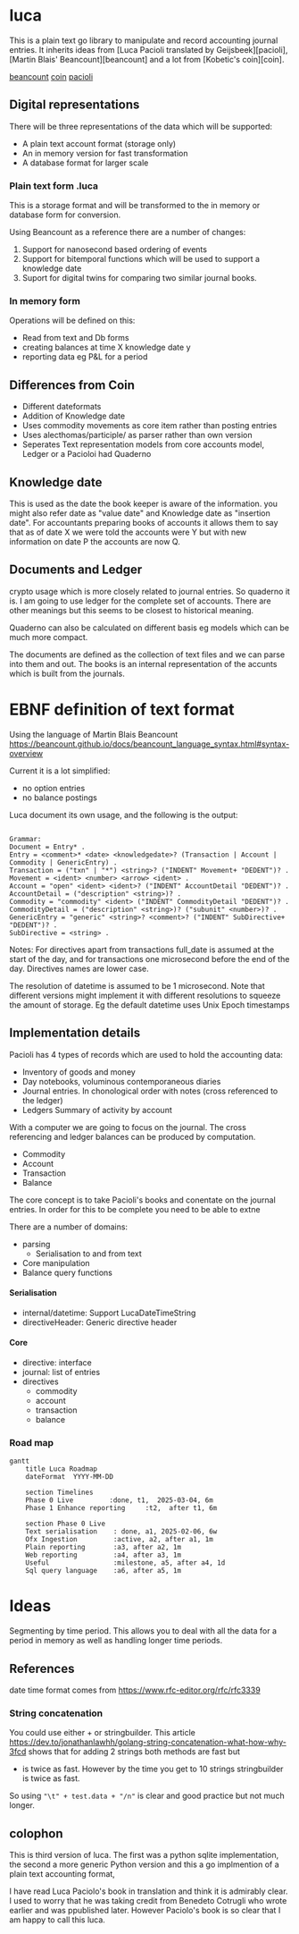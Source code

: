 # luca

This is a plain text go library to manipulate and record accounting journal entries. It
inherits ideas from [Luca Pacioli translated by Geijsbeek][pacioli], [Martin Blais' Beancount][beancount] and a lot from [Kobetic's coin][coin].

[beancount](https://beancount.github.io/docs/beancount_language_syntax.html#accounts)
[coin](https://github.com/drummonds/luca/internal)
[pacioli](https://archive.org/details/ancientdoubleent00geijuoft)

## Digital representations

There will be three representations of the data which will be supported:

- A plain text account format (storage only)
- An in memory version for fast transformation
- A database format for larger scale

### Plain text form .luca

This is a storage format and will be transformed to the in memory or database
form for conversion.

Using Beancount as a reference there are a number of changes:

1. Support for nanosecond based ordering of events
2. Support for bitemporal functions which will be used to support a knowledge date
3. Suport for digital twins for comparing two similar journal books.

### In memory form

Operations will be defined on this:

- Read from text and Db forms
- creating balances at time X knowledge date y
- reporting data eg P&L for a period

## Differences from Coin

- Different dateformats
- Addition of Knowledge date
- Uses commodity movements as core item rather than posting entries
- Uses alecthomas/participle/ as parser rather than own version
- Seperates Text representation models from core accounts model, Ledger or a Pacioloi had Quaderno

## Knowledge date

This is used as the date the book keeper is aware of the information. you might also refer date as
"value date" and Knowledge date as "insertion date". For accountants preparing books of accounts it
allows them to say that as of date X we were told the accounts were Y but with new information on date P
the accounts are now Q.

## Documents and Ledger

crypto usage which is more closely related to journal entries. So quaderno it is.
I am going to use ledger for the complete set of accounts. There are other meanings but this seems to be closest
to historical meaning.

Quaderno can also be calculated on different basis eg models which can be much more compact.

The documents are defined as the collection of text files and we can parse into them and out. The books
is an internal representation of the accunts which is built from the journals.

# EBNF definition of text format

Using the language of Martin Blais Beancount https://beancount.github.io/docs/beancount_language_syntax.html#syntax-overview

Current it is a lot simplified:

- no option entries
- no balance postings

Luca document its own usage, and the following is the output:

```ebnf

Grammar:
Document = Entry* .
Entry = <comment>* <date> <knowledgedate>? (Transaction | Account | Commodity | GenericEntry) .
Transaction = ("txn" | "*") <string>? ("INDENT" Movement+ "DEDENT")? .
Movement = <ident> <number> <arrow> <ident> .
Account = "open" <ident> <ident>? ("INDENT" AccountDetail "DEDENT")? .
AccountDetail = ("description" <string>)? .
Commodity = "commodity" <ident> ("INDENT" CommodityDetail "DEDENT")? .
CommodityDetail = ("description" <string>)? ("subunit" <number>)? .
GenericEntry = "generic" <string>? <comment>? ("INDENT" SubDirective+ "DEDENT")? .
SubDirective = <string> .
```

Notes:
For directives apart from transactions full_date is assumed at the start of the day, and for transactions one microsecond before the end of the day.
Directives names are lower case.

The resolution of datetime is assumed to be 1 microsecond. Note that different versions might
implement it with different resolutions to squeeze the amount of storage. Eg the default
datetime uses Unix Epoch timestamps

## Implementation details

Pacioli has 4 types of records which are used to hold the accounting data:

- Inventory of goods and money
- Day notebooks, voluminous contemporaneous diaries
- Journal entries. In chonological order with notes (cross referenced to the ledger)
- Ledgers Summary of activity by account

With a computer we are going to focus on the journal. The cross referencing and ledger balances can
be produced by computation.

- Commodity
- Account
- Transaction
- Balance

The core concept is to take Pacioli's books and conentate on the journal entries. In order for this
to be complete you need to be able to extne

There are a number of domains:

- parsing
  - Serialisation to and from text
- Core manipulation
- Balance query functions

#### Serialisation

- internal/datetime: Support LucaDateTimeString
- directiveHeader: Generic directive header

#### Core

- directive: interface
- journal: list of entries
- directives
  - commodity
  - account
  - transaction
  - balance

### Road map

```mermaid
gantt
    title Luca Roadmap
    dateFormat  YYYY-MM-DD

    section Timelines
    Phase 0 Live         :done, t1,  2025-03-04, 6m
    Phase 1 Enhance reporting     :t2,  after t1, 6m

    section Phase 0 Live
    Text serialisation    : done, a1, 2025-02-06, 6w
    Ofx Ingestion         :active, a2, after a1, 1m
    Plain reporting       :a3, after a2, 1m
    Web reporting         :a4, after a3, 1m
    Useful                :milestone, a5, after a4, 1d
    Sql query language    :a6, after a5, 1m

```

# Ideas

Segmenting by time period. This allows you to deal with all the data for a period in memory
as well as handling longer time periods.

## References

date time format comes from https://www.rfc-editor.org/rfc/rfc3339

### String concatenation

You could use either + or stringbuilder. This article https://dev.to/jonathanlawhh/golang-string-concatenation-what-how-why-3fcd
shows that for adding 2 strings both methods are fast but

- is twice as fast. However by the time you get to 10 strings stringbuilder is twice as fast.

So using `"\t" + test.data + "/n"` is clear and good practice but not much longer.

## colophon

This is third version of luca. The first was a python sqlite implementation, the second a
more generic Python version and this a go implmention of a plain text accounting format,

I have read Luca Paciolo's book in translation and think it is admirably clear. I used to
worry that he was taking credit from Benedeto Cotrugli who wrote earlier and was ppublished
later. However Paciolo's book is so clear that I am happy to call this luca.
